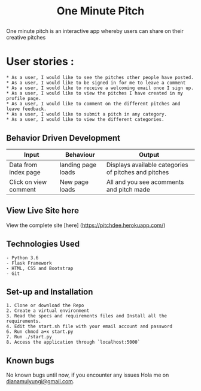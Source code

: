 # <p align="center">One Minute Pitch
One minute pitch is an interactive app whereby users can share on their creative pitches

# User stories :
    * As a user, I would like to see the pitches other people have posted.
    * As a user, I would like to be signed in for me to leave a comment
    * As a user, I would like to receive a welcoming email once I sign up.
    * As a user, I would like to view the pitches I have created in my profile page.
    * As a user, I would like to comment on the different pitches and leave feedback.
    * As a user, I would like to submit a pitch in any category.
    * As a user, I would like to view the different categories.


## Behavior Driven Development
| Input            | Behaviour                         | Output                        |
| ------------------- | ----------------------------- | ----------------------------- |
| Data from index page | landing page loads | Displays available categories of pitches and pitches |
| Click on view comment| New page loads | All and you see acomments and pitch made

## View Live Site here
View the complete site [here]
(https://pitchdee.herokuapp.com/)

## Technologies Used
    - Python 3.6
    - Flask Framework
    - HTML, CSS and Bootstrap
    - Git


## Set-up and Installation
    1. Clone or download the Repo
    2. Create a virtual environment
    3. Read the specs and requirements files and Install all the requirements.
    4. Edit the start.sh file with your email account and password 
    6. Run chmod a+x start.py
    7. Run ./start.py
    8. Access the application through `localhost:5000`

## Known bugs
No known bugs until now, if you encounter any issues Hola me on [dianamulyungi@gmail.com](dianamulyungi@gmail.com).


 